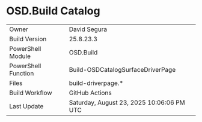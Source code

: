 ﻿# OSD.Build Catalog

| | |
|-|-|
| Owner | David Segura |
| Build Version | 25.8.23.3 |
| PowerShell Module | OSD.Build |
| PowerShell Function | Build-OSDCatalogSurfaceDriverPage |
| Files | build-driverpage.* |
| Build Workflow | GitHub Actions |
| Last Update | Saturday, August 23, 2025 10:06:06 PM UTC |
